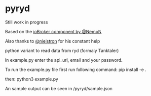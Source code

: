 # pyryd

Still work in progress

Based on the [ioBroker component by @NemoN](https://github.com/NemoN/ioBroker.ryd)

Also thanks to [@nielstron](https://github.com/nielstron) for his constant help

python variant to read data from ryd (formaly Tanktaler)

In example.py enter the api_url, email and your password.

To run the example.py file first run following command:
pip install -e .

then:
python3 example.py

An sample output can be seen in /pyryd/sample.json
